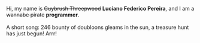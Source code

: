 Hi, my name is ~~Guybrush Threepwood~~ **Luciano Federico Pereira**, and I am a ~~wannabe pirate~~ **programmer**.<br><br>A short song: 246 bounty of doubloons gleams in the sun, a treasure hunt has just begun! Arrr!
